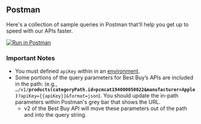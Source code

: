 ## Postman

Here's a collection of sample queries in Postman that'll help you get up to speed with our APIs faster.

[![Run in Postman](https://run.pstmn.io/button.png)](https://www.getpostman.com/run-collection/fdbd434f83a8e3855c62)

### Important Notes

* You must defined `apiKey` within in an [environment](https://www.getpostman.com/docs/environments).
* Some portions of the query parameters for Best Buy’s APIs are included in the path: (e.g., <code>…/v1/<b>products(categoryPath.id=pcmcat194000050022&manufacturer=Apple)</b>?apiKey={{apiKey}}&format=json</code>). You should update the in-path parameters within Postman's grey bar that shows the URL.
  * v2 of the Best Buy API will move these parameters out of the path and into the query string.
